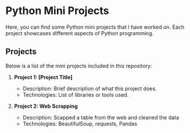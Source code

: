 # Python Mini Projects

Here, you can find some Python mini projects that I have worked on. Each project showcases different aspects of Python programming.

## Projects

Below is a list of the mini projects included in this repository:

1. **Project 1: [Project Title]**
   - Description: Brief description of what this project does.
   - Technologies: List of libraries or tools used.

2. **Project 2: Web Scrapping**
   - Description: Scapped a table from the web and cleaned the data
   - Technologies: BeautifulSoup, requests, Pandas
